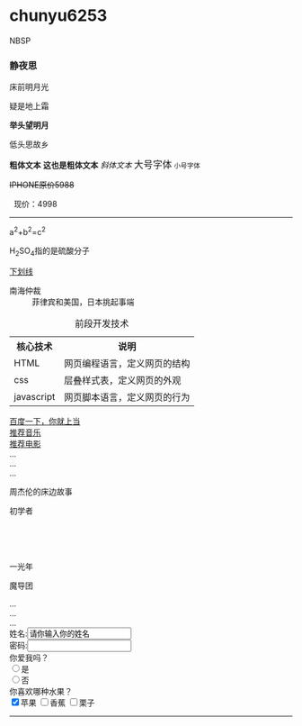 # chunyu6253
NBSP
<!doctype html>
<html xmlns="http://www.w3.org/1999/xhtml">
<head>
<meta charset="utf-8"/>
</head>
<body>
<h3>静夜思</h3>
<p>床前明月光</p>
<p>疑是地上霜</p>
<p><b>举头望明月</b></p>
<p>低头思故乡</p>
<b>粗体文本</b>
<strong>这也是粗体文本</strong>
<em>斜体文本</em>
<big>大号字体</big>
<small>小号字体</small>
<P><s>IPHONE原价5988</s></P><!--删除线效果-->
<p>&nbsp;&nbsp;现价：4998</p>
<hr/>
<p>a<sup>2</sup>+b<sup>2</sup>=c<sup>2</sup></p>
<p>H<sub>2</sub>SO<sub>4</sub>指的是硫酸分子</p>
<p><u>下划线</u>
<dl>
	<dt>南海仲裁</dt>
	<dd>菲律宾和美国，日本挑起事端</dd>
</dl>
<table>
	<caption>前段开发技术</caption>
	<tr>
	<th>核心技术</th>
	<th>说明</th>
	</tr>
	<tr>
	<td>HTML</td>
	<td>网页编程语言，定义网页的结构</td>
	</tr>
	<tr>
		<td>css</td>
		<td>层叠样式表，定义网页的外观</td>
	</tr>
	<tr>
		<td>javascript</td>
		<td>网页脚本语言，定义网页的行为</td>
	</tr>
</table>
   <a href="www.baidu.com" target="_self">百度一下，你就上当</a>
   <div>
   	  <a href="#music">推荐音乐</a><br/>
   	  <a href="#movie">推荐电影</a><br/>
   </div>
   <div id="music">
   ...<br>
   ...<br>
   ...<br>
    <p>周杰伦的床边故事</p>
    <p>初学者</p>
    <br>
    <br>
    <br>
    </div>
    <div id="movie">
    <p>一光年</p>
    <p>魔导团</p> 	
   ...<br>
   ...<br>
   ...<br>
    </div>
   </div>
   <form name="表单" action="mailto:625372362@qq.com method="post" target="_blank">
   姓名:<input type="text" name="text" value="请你输入你的姓名" size="20" maxlength="10"/><br>
   密码:<input type="passwords" name="passwords" size="20"/><br>
   你爱我吗？<br>
   <input type="radio" name="1" value="valued"/>是<br>
   <input type="radio" name="1"/>否<br>
   你喜欢哪种水果？<br>
   <input type="checkbox" id="checkbox1" checked="checked"/><label for="checkbox1">苹果</label>
   <input type="checkbox" id="checkbox2"/><label for="checkbox2">香蕉</label>
   <input type="checkbox" id="checkbox3"/><label for="checkbox3">栗子</label>
</form>
<hr/>

</body>
</html>
